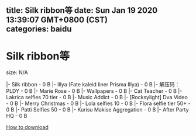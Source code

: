 
title: Silk ribbon等
date: Sun Jan 19 2020 13:39:07 GMT+0800 (CST)    
categories: baidu
---

# Silk ribbon等
size: N/A
 
 
|- Silk ribbon - 0 B
|- Illya (Fate kaleid liner Prisma Illya) - 0 B
|- 解压码：PLDY - 0 B
|- Marie Rose - 0 B
|- Wallpapers - 0 B
|- Cat Teacher - 0 B
|- Lakrica selfies 70 tier - 0 B
|- Music Addict - 0 B
|- [Rocksylight] Dva Video - 0 B
|- Merry Christmas - 0 B
|- Lola selfies 10 - 0 B
|- Flora selfie tier 50+ - 0 B
|- Patti Selfies 50 - 0 B
|- Kurisu Makise Aggregation - 0 B
|- After Party HQ - 0 B

[How to download](https://bpcam.bemobtrk.com/go/2ceec3aa-1ca2-46d6-b9ff-aaa5c184517c?jno=4069)